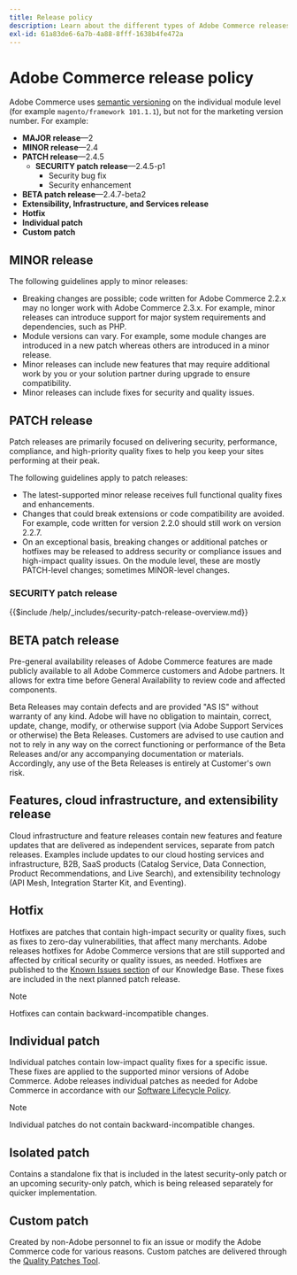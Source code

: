 ```yaml
---
title: Release policy
description: Learn about the different types of Adobe Commerce releases, including minor, patch, security patch, feature, hotfix, individual patch, and custom patch.
exl-id: 61a83de6-6a7b-4a88-8fff-1638b4fe472a
---
```

# Adobe Commerce release policy

Adobe Commerce uses [semantic versioning](https://semver.org/) on the individual module level (for example `magento/framework 101.1.1`), but not for the marketing version number. For example:

- **MAJOR release**—2
- **MINOR release**—2.4
- **PATCH release**—2.4.5
  - **SECURITY patch release**—2.4.5-p1
    - Security bug fix
    - Security enhancement
- **BETA patch release**—2.4.7-beta2
- **Extensibility, Infrastructure, and Services release**
- **Hotfix**
- **Individual patch**
- **Custom patch**

## MINOR release

The following guidelines apply to minor releases:

- Breaking changes are possible; code written for Adobe Commerce 2.2.x may no longer work with Adobe Commerce 2.3.x. For example, minor releases can introduce support for major system requirements and dependencies, such as PHP.
- Module versions can vary. For example, some module changes are introduced in a new patch whereas others are introduced in a minor release.
- Minor releases can include new features that may require additional work by you or your solution partner during upgrade to ensure compatibility.
- Minor releases can include fixes for security and quality issues.

## PATCH release

Patch releases are primarily focused on delivering security, performance, compliance, and high-priority quality fixes to help you keep your sites performing at their peak.

The following guidelines apply to patch releases:

- The latest-supported minor release receives full functional quality fixes and enhancements.
- Changes that could break extensions or code compatibility are avoided. For example, code written for version 2.2.0 should still work on version 2.2.7.
- On an exceptional basis, breaking changes or additional patches or hotfixes may be released to address security or compliance issues and high-impact quality issues. On the module level, these are mostly PATCH-level changes; sometimes MINOR-level changes.

### SECURITY patch release

{{$include /help/_includes/security-patch-release-overview.md}}

## BETA patch release

Pre-general availability releases of Adobe Commerce features are made publicly available to all Adobe Commerce customers and Adobe partners. It allows for extra time before General Availability to review code and affected components.

Beta Releases may contain defects and are provided "AS IS" without warranty of any kind. Adobe will have no obligation to maintain, correct, update, change, modify, or otherwise support (via Adobe Support Services or otherwise) the Beta Releases. Customers are advised to use caution and not to rely in any way on the correct functioning or performance of the Beta Releases and/or any accompanying documentation or materials. Accordingly, any use of the Beta Releases is entirely at Customer's own risk.

## Features, cloud infrastructure, and extensibility release

Cloud infrastructure and feature releases contain new features and feature updates that are delivered as independent services, separate from patch releases. Examples include updates to our cloud hosting services and infrastructure, B2B, SaaS products (Catalog Service, Data Connection, Product Recommendations, and Live Search), and extensibility technology (API Mesh, Integration Starter Kit, and Eventing).

## Hotfix

Hotfixes are patches that contain high-impact security or quality fixes, such as fixes to zero-day vulnerabilities, that affect many merchants. Adobe releases hotfixes for Adobe Commerce versions that are still supported and affected by critical security or quality issues, as needed. Hotfixes are published to the [Known Issues section](https://support.magento.com/hc/en-us/sections/360003869892-Known-issues-patches-attached-) of our Knowledge Base. These fixes are included in the next planned patch release.

>[!NOTE]
>
>Hotfixes can contain backward-incompatible changes.

## Individual patch

Individual patches contain low-impact quality fixes for a specific issue. These fixes are applied to the supported minor versions of Adobe Commerce. Adobe releases individual patches as needed for Adobe Commerce in accordance with our [Software Lifecycle Policy](https://www.adobe.com/content/dam/cc/en/legal/terms/enterprise/pdfs/Adobe-Commerce-Software-Lifecycle-Policy.pdf).

>[!NOTE]
>
>Individual patches do not contain backward-incompatible changes.

## Isolated patch

Contains a standalone fix that is included in the latest security-only patch or an upcoming security-only patch, which is being released separately for quicker implementation.

## Custom patch

Created by non-Adobe personnel to fix an issue or modify the Adobe Commerce code for various reasons. Custom patches are delivered through the [Quality Patches Tool](https://experienceleague.adobe.com/docs/commerce-operations/tools/quality-patches-tool/usage.html).
